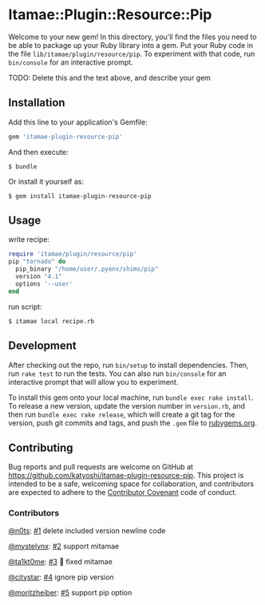 # Itamae::Plugin::Resource::Pip

Welcome to your new gem! In this directory, you'll find the files you need to be able to package up your Ruby library into a gem. Put your Ruby code in the file `lib/itamae/plugin/resource/pip`. To experiment with that code, run `bin/console` for an interactive prompt.

TODO: Delete this and the text above, and describe your gem

## Installation

Add this line to your application's Gemfile:

```ruby
gem 'itamae-plugin-resource-pip'
```

And then execute:

    $ bundle

Or install it yourself as:

    $ gem install itamae-plugin-resource-pip

## Usage

write recipe:
```ruby
require 'itamae/plugin/resource/pip'
pip "tornado" do
  pip_binary "/home/user/.pyenv/shims/pip"
  version "4.1"
  options '--user'
end
```

run script:
```console
$ itamae local recipe.rb
```

## Development

After checking out the repo, run `bin/setup` to install dependencies. Then, run `rake test` to run the tests. You can also run `bin/console` for an interactive prompt that will allow you to experiment.

To install this gem onto your local machine, run `bundle exec rake install`. To release a new version, update the version number in `version.rb`, and then run `bundle exec rake release`, which will create a git tag for the version, push git commits and tags, and push the `.gem` file to [rubygems.org](https://rubygems.org).

## Contributing

Bug reports and pull requests are welcome on GitHub at https://github.com/katyoshi/itamae-plugin-resource-pip. This project is intended to be a safe, welcoming space for collaboration, and contributors are expected to adhere to the [Contributor Covenant](contributor-covenant.org) code of conduct.


### Contributors

[@n0ts](https://github.com/n0ts): [#1](https://github.com/katsyoshi/itamae-plugin-resource-pip/pull/1) delete included version newline code

[@mystelynx](https://github.com/mystelynx): [#2](https://github.com/katsyoshi/itamae-plugin-resource-pip/pull/2) support mitamae

[@ta1kt0me](https://github.com/ta1kt0me): [#3](https://github.com/katsyoshi/itamae-plugin-resource-pip/pull/3) :bug: fixed mitamae

[@citystar](https://github.com/citystar): [#4](https://github.com/katsyoshi/itamae-plugin-resource-pip/pull/4) ignore pip version

[@moritzheiber](https://github.com/moritzheiber): [#5](https://github.com/katsyoshi/itamae-plugin-resource-pip/pull/6) support pip option
